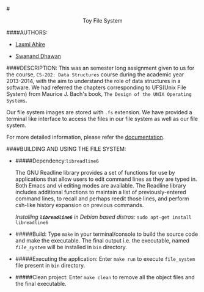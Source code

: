 #<p style="text-align: center;">Toy File System</p>

####AUTHORS:

- [Laxmi Ahire](https://github.com/laxmisahire02 "Laxmi's github home page")

- [Swanand Dhawan](https://github.com/swananddhawan "Swanand's github home page")


####DESCRIPTION:
This was an semester long assignment given to us for the course, 
`CS-202: Data Structures` course during the academic year 2013-2014, with the aim
to understand the role of data structures in a software.
We had referred the chapters corresponding to UFS(Unix File System) from 
Maurice J. Bach's book, `The Design of the UNIX Operating Systems`.

Our file system images are stored with `.fs` extension.
We have provided a terminal like interface to access the files in our file
system as well as our file system.

For more detailed information, please refer the
[documentation]().


####BUILDING AND USING THE FILE SYSTEM:

- #####Dependency:`libreadline6`

  The GNU Readline library provides a set of functions for use
  by applications that allow users to edit command lines as they are typed in.
  Both Emacs and vi editing modes are available. The Readline library includes
  additional functions to maintain a list of previously-entered command lines,
  to recall and perhaps reedit those lines, and perform csh-like history
  expansion on previous commands.

  *Installing __`libreadline6`__ in Debian based distros:*  `sudo apt-get install libreadline6`


- #####Build:
  Type `make` in your terminal/console to build the source code and make the
  executable. The final output i.e. the executable, named *`file_system`* will be installed in 
  `bin` directory.


- #####Executing the application:
  Enter `make run` to execute `file_system` file present in `bin` directory.


- #####Clean project:
  Enter `make clean` to remove all the object files and the final executable.
